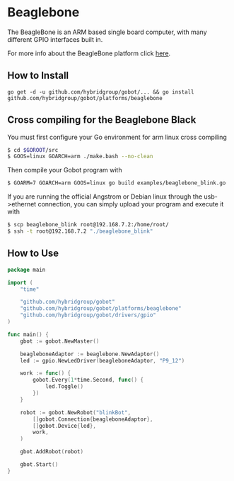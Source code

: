# Beaglebone

The BeagleBone is an ARM based single board computer, with many different GPIO interfaces built in.

For more info about the BeagleBone platform click [here](http://beagleboard.org/Products/BeagleBone+Black).

## How to Install
```
go get -d -u github.com/hybridgroup/gobot/... && go install github.com/hybridgroup/gobot/platforms/beaglebone
```

## Cross compiling for the Beaglebone Black
You must first configure your Go environment for arm linux cross compiling

```bash
$ cd $GOROOT/src
$ GOOS=linux GOARCH=arm ./make.bash --no-clean
```

Then compile your Gobot program with

```bash
$ GOARM=7 GOARCH=arm GOOS=linux go build examples/beaglebone_blink.go
```

If you are running the official Angstrom or Debian linux through the usb->ethernet connection, you can simply upload your program and execute it with

```bash
$ scp beaglebone_blink root@192.168.7.2:/home/root/
$ ssh -t root@192.168.7.2 "./beaglebone_blink"
```

## How to Use

```go
package main

import (
	"time"

	"github.com/hybridgroup/gobot"
	"github.com/hybridgroup/gobot/platforms/beaglebone"
	"github.com/hybridgroup/gobot/drivers/gpio"
)

func main() {
	gbot := gobot.NewMaster()

	beagleboneAdaptor := beaglebone.NewAdaptor()
	led := gpio.NewLedDriver(beagleboneAdaptor, "P9_12")

	work := func() {
		gobot.Every(1*time.Second, func() {
			led.Toggle()
		})
	}

	robot := gobot.NewRobot("blinkBot",
		[]gobot.Connection{beagleboneAdaptor},
		[]gobot.Device{led},
		work,
	)

	gbot.AddRobot(robot)

	gbot.Start()
}
```

